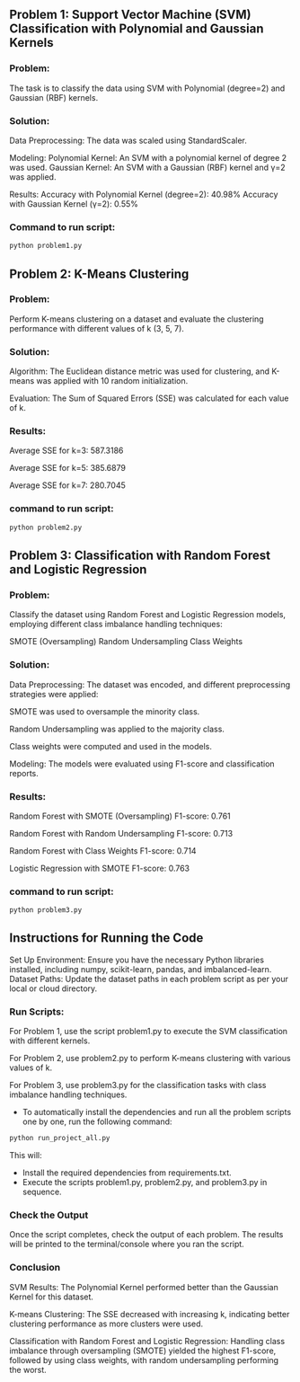 ## Problem 1: Support Vector Machine (SVM) Classification with Polynomial and Gaussian Kernels

### Problem:
The task is to classify the data using SVM with Polynomial (degree=2) and Gaussian (RBF) kernels.

### Solution:
Data Preprocessing: The data was scaled using StandardScaler.

Modeling:
Polynomial Kernel: An SVM with a polynomial kernel of degree 2 was used.
Gaussian Kernel: An SVM with a Gaussian (RBF) kernel and γ=2 was applied.

Results:
Accuracy with Polynomial Kernel (degree=2): 40.98%
Accuracy with Gaussian Kernel (γ=2): 0.55%

### Command to run script:
```python
python problem1.py
```

## Problem 2: K-Means Clustering
### Problem:
Perform K-means clustering on a dataset and evaluate the clustering performance with different values of k (3, 5, 7).

### Solution:
Algorithm: The Euclidean distance metric was used for clustering, and K-means was applied with 10 random initialization.

Evaluation: The Sum of Squared Errors (SSE) was calculated for each value of k.

### Results:
Average SSE for k=3: 587.3186

Average SSE for k=5: 385.6879

Average SSE for k=7: 280.7045

### command to run script:
```python
python problem2.py
```

## Problem 3: Classification with Random Forest and Logistic Regression
### Problem:
Classify the dataset using Random Forest and Logistic Regression models, employing different class imbalance handling techniques:

SMOTE (Oversampling)
Random Undersampling
Class Weights

### Solution:
Data Preprocessing: The dataset was encoded, and different preprocessing strategies were applied:

SMOTE was used to oversample the minority class.

Random Undersampling was applied to the majority class.

Class weights were computed and used in the models.

Modeling: The models were evaluated using F1-score and classification reports.

### Results:
Random Forest with SMOTE (Oversampling) F1-score: 0.761

Random Forest with Random Undersampling F1-score: 0.713

Random Forest with Class Weights F1-score: 0.714

Logistic Regression with SMOTE F1-score: 0.763

### command to run script:

```python
python problem3.py
```

## Instructions for Running the Code
Set Up Environment: Ensure you have the necessary Python libraries installed, including numpy, scikit-learn, pandas, and imbalanced-learn.
Dataset Paths: Update the dataset paths in each problem script as per your local or cloud directory.

### Run Scripts:
For Problem 1, use the script problem1.py to execute the SVM classification with different kernels.

For Problem 2, use problem2.py to perform K-means clustering with various values of k.

For Problem 3, use problem3.py for the classification tasks with class imbalance handling techniques.

* To automatically install the dependencies and run all the problem scripts one by one, run the following command:

```python
python run_project_all.py
```

This will:

- Install the required dependencies from requirements.txt.
- Execute the scripts problem1.py, problem2.py, and problem3.py in sequence.

### Check the Output
Once the script completes, check the output of each problem. The results will be printed to the terminal/console where you ran the script.

### Conclusion
SVM Results: The Polynomial Kernel performed better than the Gaussian Kernel for this dataset.

K-means Clustering: The SSE decreased with increasing k, indicating better clustering performance as more clusters were used.

Classification with Random Forest and Logistic Regression: Handling class imbalance through oversampling (SMOTE) yielded the highest F1-score, followed by using class weights, with random undersampling performing the worst.